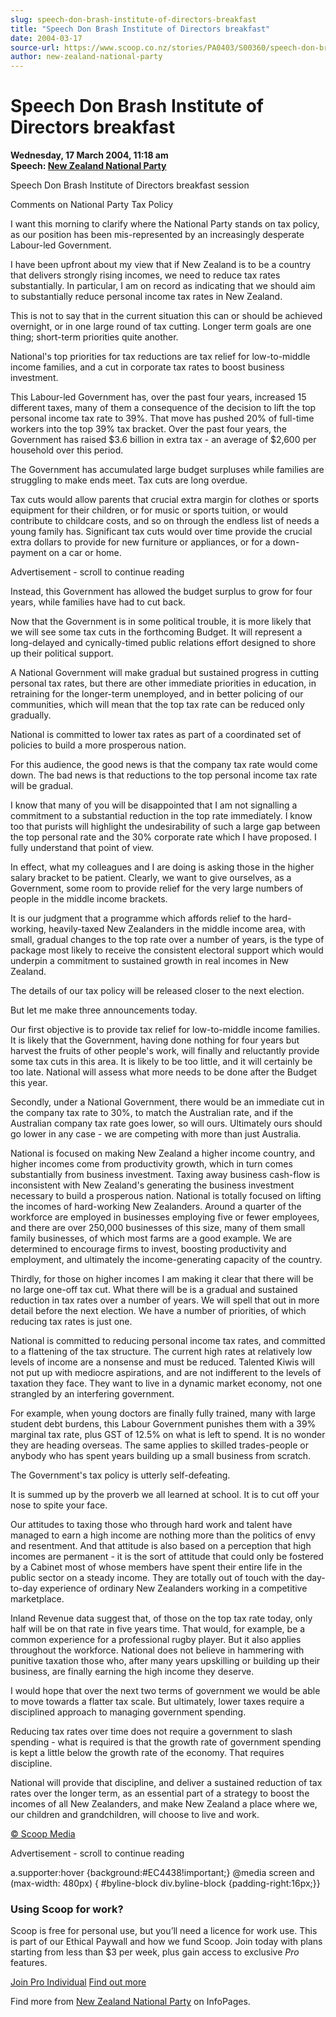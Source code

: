 ```yaml
---
slug: speech-don-brash-institute-of-directors-breakfast
title: "Speech Don Brash Institute of Directors breakfast"
date: 2004-03-17
source-url: https://www.scoop.co.nz/stories/PA0403/S00360/speech-don-brash-institute-of-directors-breakfast.htm
author: new-zealand-national-party
---
```

Speech Don Brash Institute of Directors breakfast
=================================================

**Wednesday, 17 March 2004, 11:18 am**  
**Speech: [New Zealand National Party](https://info.scoop.co.nz/New_Zealand_National_Party)**

  
Speech Don Brash Institute of Directors breakfast session

Comments on National Party Tax Policy

I want this morning to clarify where the National Party stands on tax policy, as our position has been mis-represented by an increasingly desperate Labour-led Government.

I have been upfront about my view that if New Zealand is to be a country that delivers strongly rising incomes, we need to reduce tax rates substantially. In particular, I am on record as indicating that we should aim to substantially reduce personal income tax rates in New Zealand.

This is not to say that in the current situation this can or should be achieved overnight, or in one large round of tax cutting. Longer term goals are one thing; short-term priorities quite another.

National's top priorities for tax reductions are tax relief for low-to-middle income families, and a cut in corporate tax rates to boost business investment.

This Labour-led Government has, over the past four years, increased 15 different taxes, many of them a consequence of the decision to lift the top personal income tax rate to 39%. That move has pushed 20% of full-time workers into the top 39% tax bracket. Over the past four years, the Government has raised $3.6 billion in extra tax - an average of $2,600 per household over this period.

The Government has accumulated large budget surpluses while families are struggling to make ends meet. Tax cuts are long overdue.

Tax cuts would allow parents that crucial extra margin for clothes or sports equipment for their children, or for music or sports tuition, or would contribute to childcare costs, and so on through the endless list of needs a young family has. Significant tax cuts would over time provide the crucial extra dollars to provide for new furniture or appliances, or for a down-payment on a car or home.

Advertisement - scroll to continue reading





Instead, this Government has allowed the budget surplus to grow for four years, while families have had to cut back.

Now that the Government is in some political trouble, it is more likely that we will see some tax cuts in the forthcoming Budget. It will represent a long-delayed and cynically-timed public relations effort designed to shore up their political support.

A National Government will make gradual but sustained progress in cutting personal tax rates, but there are other immediate priorities in education, in retraining for the longer-term unemployed, and in better policing of our communities, which will mean that the top tax rate can be reduced only gradually.

National is committed to lower tax rates as part of a coordinated set of policies to build a more prosperous nation.

For this audience, the good news is that the company tax rate would come down. The bad news is that reductions to the top personal income tax rate will be gradual.

I know that many of you will be disappointed that I am not signalling a commitment to a substantial reduction in the top rate immediately. I know too that purists will highlight the undesirability of such a large gap between the top personal rate and the 30% corporate rate which I have proposed. I fully understand that point of view.

In effect, what my colleagues and I are doing is asking those in the higher salary bracket to be patient. Clearly, we want to give ourselves, as a Government, some room to provide relief for the very large numbers of people in the middle income brackets.

It is our judgment that a programme which affords relief to the hard-working, heavily-taxed New Zealanders in the middle income area, with small, gradual changes to the top rate over a number of years, is the type of package most likely to receive the consistent electoral support which would underpin a commitment to sustained growth in real incomes in New Zealand.

The details of our tax policy will be released closer to the next election.

But let me make three announcements today.

Our first objective is to provide tax relief for low-to-middle income families. It is likely that the Government, having done nothing for four years but harvest the fruits of other people's work, will finally and reluctantly provide some tax cuts in this area. It is likely to be too little, and it will certainly be too late. National will assess what more needs to be done after the Budget this year.

Secondly, under a National Government, there would be an immediate cut in the company tax rate to 30%, to match the Australian rate, and if the Australian company tax rate goes lower, so will ours. Ultimately ours should go lower in any case - we are competing with more than just Australia.

National is focused on making New Zealand a higher income country, and higher incomes come from productivity growth, which in turn comes substantially from business investment. Taxing away business cash-flow is inconsistent with New Zealand's generating the business investment necessary to build a prosperous nation. National is totally focused on lifting the incomes of hard-working New Zealanders. Around a quarter of the workforce are employed in businesses employing five or fewer employees, and there are over 250,000 businesses of this size, many of them small family businesses, of which most farms are a good example. We are determined to encourage firms to invest, boosting productivity and employment, and ultimately the income-generating capacity of the country.

Thirdly, for those on higher incomes I am making it clear that there will be no large one-off tax cut. What there will be is a gradual and sustained reduction in tax rates over a number of years. We will spell that out in more detail before the next election. We have a number of priorities, of which reducing tax rates is just one.

National is committed to reducing personal income tax rates, and committed to a flattening of the tax structure. The current high rates at relatively low levels of income are a nonsense and must be reduced. Talented Kiwis will not put up with mediocre aspirations, and are not indifferent to the levels of taxation they face. They want to live in a dynamic market economy, not one strangled by an interfering government.

For example, when young doctors are finally fully trained, many with large student debt burdens, this Labour Government punishes them with a 39% marginal tax rate, plus GST of 12.5% on what is left to spend. It is no wonder they are heading overseas. The same applies to skilled trades-people or anybody who has spent years building up a small business from scratch.

The Government's tax policy is utterly self-defeating.

It is summed up by the proverb we all learned at school. It is to cut off your nose to spite your face.

Our attitudes to taxing those who through hard work and talent have managed to earn a high income are nothing more than the politics of envy and resentment. And that attitude is also based on a perception that high incomes are permanent - it is the sort of attitude that could only be fostered by a Cabinet most of whose members have spent their entire life in the public sector on a steady income. They are totally out of touch with the day-to-day experience of ordinary New Zealanders working in a competitive marketplace.

Inland Revenue data suggest that, of those on the top tax rate today, only half will be on that rate in five years time. That would, for example, be a common experience for a professional rugby player. But it also applies throughout the workforce. National does not believe in hammering with punitive taxation those who, after many years upskilling or building up their business, are finally earning the high income they deserve.

I would hope that over the next two terms of government we would be able to move towards a flatter tax scale. But ultimately, lower taxes require a disciplined approach to managing government spending.

Reducing tax rates over time does not require a government to slash spending - what is required is that the growth rate of government spending is kept a little below the growth rate of the economy. That requires discipline.

National will provide that discipline, and deliver a sustained reduction of tax rates over the longer term, as an essential part of a strategy to boost the incomes of all New Zealanders, and make New Zealand a place where we, our children and grandchildren, will choose to live and work.  

[© Scoop Media](http://www.scoop.co.nz/about/terms.html)  

Advertisement - scroll to continue reading



a.supporter:hover {background:#EC4438!important;} @media screen and (max-width: 480px) { #byline-block div.byline-block {padding-right:16px;}}

### Using Scoop for work?

Scoop is free for personal use, but you’ll need a licence for work use. This is part of our Ethical Paywall and how we fund Scoop. Join today with plans starting from less than $3 per week, plus gain access to exclusive _Pro_ features.  
  
[Join Pro Individual](https://pro.scoop.co.nz/Individual/?from=ProIn24) [Find out more](https://pro.scoop.co.nz/using-scoop-for-work/?from=ProIn24)

Find more from [New Zealand National Party](https://info.scoop.co.nz/New_Zealand_National_Party) on InfoPages.